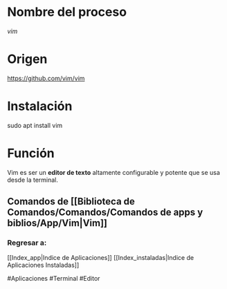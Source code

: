# Nombre del proceso
*vim*
# Origen
https://github.com/vim/vim
# Instalación
sudo apt install vim
# Función
Vim es ser un **editor de texto** altamente configurable y potente que se usa desde la terminal.
## Comandos de [[Biblioteca de Comandos/Comandos/Comandos de apps y biblios/App/Vim|Vim]]
### Regresar a:
[[Index_app|Indice de Aplicaciones]]
[[Index_instaladas|Indice de Aplicaciones Instaladas]]

#Aplicaciones #Terminal #Editor 